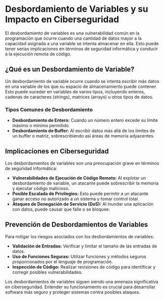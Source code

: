 # Desbordamiento de Variables y su Impacto en Ciberseguridad

El desbordamiento de variables es una vulnerabilidad común en la programación que ocurre cuando una cantidad de datos mayor a la capacidad asignada a una variable se intenta almacenar en ella. Esto puede tener serias implicaciones en términos de seguridad informática y conducir a la ejecución remota de código.

## ¿Qué es un Desbordamiento de Variable?

Un desbordamiento de variable ocurre cuando se intenta escribir más datos en una variable de los que su espacio de almacenamiento puede contener. Esto puede suceder en variables de varios tipos, incluyendo enteros, cadenas de caracteres (strings), matrices (arrays) u otros tipos de datos.

### Tipos Comunes de Desbordamiento

- **Desbordamiento de Entero:** Cuando un número entero excede su límite máximo o mínimo permitido.
- **Desbordamiento de Buffer:** Al escribir datos más allá de los límites de un buffer o matriz, sobrescribiendo así áreas de memoria adyacentes.

## Implicaciones en Ciberseguridad

Los desbordamientos de variables son una preocupación grave en términos de seguridad informática:

- **Vulnerabilidades de Ejecución de Código Remoto:** Al explotar un desbordamiento de variable, un atacante puede sobrescribir la memoria y ejecutar código malicioso.
- **Posible Escalada de Privilegios:** Esto puede permitir a un atacante ganar acceso no autorizado a un sistema y tomar control total.
- **Ataques de Denegación de Servicio (DoS):** Al inundar una aplicación con datos, puede causar que falle o se bloquee.

## Prevención de Desbordamientos de Variables

Para mitigar los riesgos asociados con los desbordamientos de variables:

- **Validación de Entradas:** Verificar y limitar el tamaño de las entradas de datos.
- **Uso de Funciones Seguras:** Utilizar funciones y métodos seguros proporcionados por el lenguaje de programación.
- **Inspección de Código:** Realizar revisiones de código para identificar y corregir posibles vulnerabilidades.

Los desbordamientos de variables siguen siendo una amenaza significativa en ciberseguridad. Entender su funcionamiento es crucial para desarrollar software más seguro y proteger sistemas contra posibles ataques.
